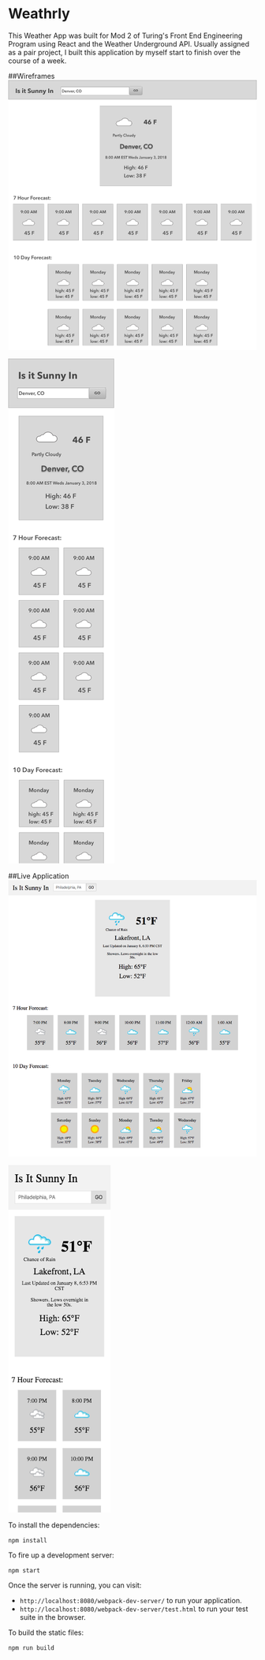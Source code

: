# Weathrly

This Weather App was built for Mod 2 of Turing's Front End Engineering Program using React and the Weather Underground API. Usually assigned as a pair project, I built this application by myself start to finish over the course of a week. 


##Wireframes
![Desktop](public/jl-weathrly-wireframe-desktop.png "Desktop")

![Mobile](public/jl-weathrly-wireframe-mobile.png "Mobile")


##Live Application
![Desktop](public/jl-weathrly-desktop.png "Desktop")

![Mobile](public/jl-weathrly-mobile.png "Mobile")



To install the dependencies:

```
npm install
```

To fire up a development server:

```
npm start
```

Once the server is running, you can visit:

* `http://localhost:8080/webpack-dev-server/` to run your application.
* `http://localhost:8080/webpack-dev-server/test.html` to run your test suite in the browser.

To build the static files:

```js
npm run build
```
